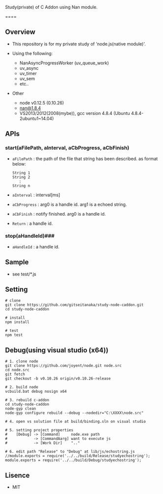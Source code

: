 Study(private) of C Addon using Nan module.

====

## Overview

* This repository is for my private study of 'node.js(native module)'.
* Using the following:
    - NanAsyncProgressWorker (uv_queue_work)
    - uv_async
    - uv_timer
    - uv_sem
    - etc..

* Other
    - node v0.12.5 (0.10.26)
    - nan@1.8.4
    - VS2013/2012(2008(mybe)), gcc version 4.8.4 (Ubuntu 4.8.4-2ubuntu1~14.04)

## APIs

### start(aFilePath, aInterval, aCbProgress, aCbFinish) ###

+   `aFilePath` :
    the path of the file that string has been described. as format below:

		String 1
		String 2
		   :
		String n

+   `aInterval` :
    interval[ms]

+   `aCbProgress` : arg0 is a handle id. arg1 is a echoed string.

+   `aCbFinish` : notify finished. arg0 is a handle id.

+   `Return` : a handle id.

### stop(aHandleId)###

+   `aHandleId` : a handle id.

## Sample

* see test/*.js

## Setting
	
	# clone
	git clone https://github.com/gitseitanaka/study-node-caddon.git
	cd study-node-caddon
	
	# install
	npm install
	
	# test
	npm test

## Debug(using visual studio (x64))

	# 1. clone node
	git clone https://github.com/joyent/node.git node.src
	cd node.src
	git fetch
	git checkout -b v0.10.26 origin/v0.10.26-release

	# 2. build node
	vcbuild.bat debug nosign x64

	# 3. rebuild c-addon
	cd study-node-caddon
	node-gyp clean
	node-gyp configure rebuild --debug --nodedir="C:\XXXX\node.src" 
	
	# 4. open vs solution file at build/binding.sln on visual studio
	
	# 5. setting project properties
	#    [Debug] -> [Command]     node.exe path
	#            -> [CommandAarg] want to execute js
	#            -> [Work Dir]    ".."
	
	# 6. edit path "Release" to "Debug" at lib/js/echostring.js
	//module.exports = require('../../build/Release/studyechostring');
	module.exports = require('../../build/Debug/studyechostring');


## Lisence

* MIT

